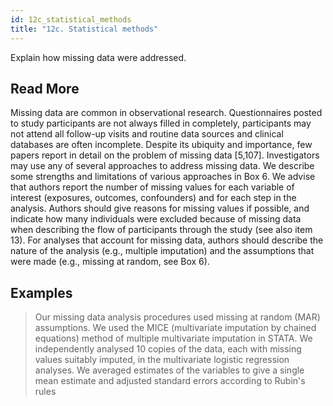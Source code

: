 ```yaml
---
id: 12c_statistical_methods
title: "12c. Statistical methods"
---
```

Explain how missing data were addressed.

## Read More

Missing data are common in observational research. Questionnaires posted to study participants are not always filled in completely, participants may not attend all follow-up visits and routine data sources and clinical databases are often incomplete. Despite its ubiquity and importance, few papers report in detail on the problem of missing data [5,107]. Investigators may use any of several approaches to address missing data. We describe some strengths and limitations of various approaches in Box 6. We advise that authors report the number of missing values for each variable of interest (exposures, outcomes, confounders) and for each step in the analysis. Authors should give reasons for missing values if possible, and indicate how many individuals were excluded because of missing data when describing the flow of participants through the study (see also item 13). For analyses that account for missing data, authors should describe the nature of the analysis (e.g., multiple imputation) and the assumptions that were made (e.g., missing at random, see Box 6).



## Examples

> Our missing data analysis procedures used missing at random (MAR) assumptions. We used the MICE (multivariate imputation by chained equations) method of multiple multivariate imputation in STATA. We independently analysed 10 copies of the data, each with missing values suitably imputed, in the multivariate logistic regression analyses. We averaged estimates of the variables to give a single mean estimate and adjusted standard errors according to Rubin's rules